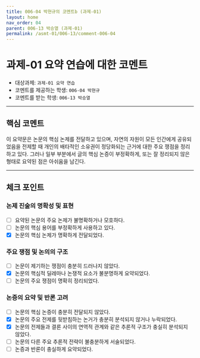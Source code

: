 ```yaml
---
title: 006-04 박현규의 코멘트b (과제-01) 
layout: home
nav_order: 04
parent: 006-13 박승열 (과제-01)
permalink: /asmt-01/006-13/comment-006-04
---
```


# 과제-01 요약 연습에 대한 코멘트

- 대상과제: `과제-01 요약 연습`
- 코멘트를 제공하는 학생: `006-04 박현규` 
- 코멘트를 받는 학생: `006-13 박승열` 

---

## 핵심 코멘트

이 요약문은 논문의 핵심 논제를 전달하고 있으며, 자연의 자원이 모든 인간에게 공유되었음을 전제할 때 개인의 배타적인 소유권이 정당화되는 근거에 대한 주요 쟁점을 정리하고 있다. 그러나 일부 부분에서 글의 핵심 논증이 부정확하게, 또는 잘 정리되지 않은 형태로 요약된 점은 아쉬움을 남긴다.

---

## 체크 포인트

### 논제 진술의 명확성 및 표현  
- [ ] 요약된 논문의 주요 논제가 불명확하거나 모호하다.  
- [ ] 논문의 핵심 용어를 부정확하게 사용하고 있다.  
- [x] 논문의 핵심 논제가 명확하게 전달되었다.  

### 주요 쟁점 및 논의의 구조  
- [ ] 논문이 제기하는 쟁점이 충분히 드러나지 않았다.  
- [x] 논문의 핵심적 딜레마나 논쟁적 요소가 불분명하게 요약되었다.  
- [ ] 논문의 주요 쟁점이 명확히 정리되었다.  

### 논증의 요약 및 반론 고려  
- [ ] 논문의 핵심 논증이 충분히 전달되지 않았다.  
- [x] 논문의 주요 전제를 뒷받침하는 논거가 충분히 분석되지 않거나 누락되었다.  
- [x] 논문의 전제들과 결론 사이의 연역적 관계와 같은 추론적 구조가 충실히 분석되지 않았다.  
- [ ] 논문의 다른 주요 추론적 전략이 불충분하게 서술되었다.
- [ ] 논증과 반론이 충실하게 요약되었다. 